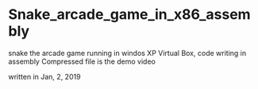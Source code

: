 # Snake_arcade_game_in_x86_assembly

snake the arcade game running in windos XP Virtual Box, code writing in assembly
Compressed file is the demo video

written in Jan, 2, 2019
